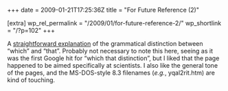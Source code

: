 +++
date = 2009-01-21T17:25:36Z
title = "For Future Reference (2)"

[extra]
wp_rel_permalink = "/2009/01/for-future-reference-2/"
wp_shortlink = "/?p=102"
+++

A [straightforward explanation](http://home.earthlink.net/~llica/wichthat.htm)
of the grammatical distinction between “which” and “that”.  Probably not
necessary to note this here, seeing as it was the first Google hit for “which
that distinction”, but I liked that the page happened to be aimed specifically
at scientists. I also like the general tone of the pages, and the MS-DOS-style
8.3 filenames (_e.g._, yqal2rit.htm) are kind of touching.
